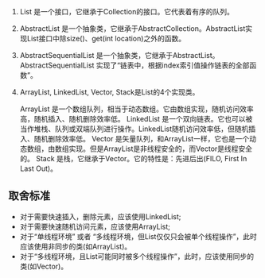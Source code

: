 1. List 是一个接口，它继承于Collection的接口。它代表着有序的队列。
2. AbstractList 是一个抽象类，它继承于AbstractCollection。AbstractList实现List接口中除size()、get(int location)之外的函数。
3. AbstractSequentialList 是一个抽象类，它继承于AbstractList。AbstractSequentialList 实现了“链表中，根据index索引值操作链表的全部函数”。
4. ArrayList, LinkedList, Vector, Stack是List的4个实现类。

    ArrayList 是一个数组队列，相当于动态数组。它由数组实现，随机访问效率高，随机插入、随机删除效率低。
    LinkedList 是一个双向链表。它也可以被当作堆栈、队列或双端队列进行操作。LinkedList随机访问效率低，但随机插入、随机删除效率低。
    Vector 是矢量队列，和ArrayList一样，它也是一个动态数组，由数组实现。但是ArrayList是非线程安全的，而Vector是线程安全的。
    Stack 是栈，它继承于Vector。它的特性是：先进后出(FILO, First In Last Out)。

## 取舍标准
* 对于需要快速插入，删除元素，应该使用LinkedList;
* 对于需要快速随机访问元素，应该使用ArrayList;
* 对于“单线程环境” 或者 “多线程环境，但List仅仅只会被单个线程操作”，此时应该使用非同步的类(如ArrayList)。
* 对于“多线程环境，且List可能同时被多个线程操作”，此时，应该使用同步的类(如Vector)。